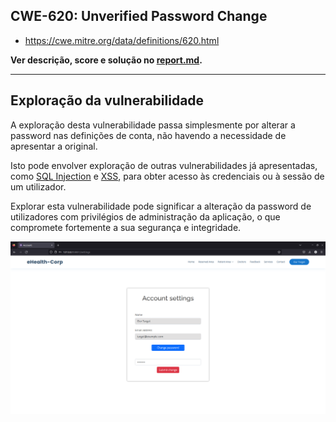 ## CWE-620: Unverified Password Change
- https://cwe.mitre.org/data/definitions/620.html

**Ver descrição, score e solução no [report.md](../report.md#cwe-620-unverified-password-change).**

---
## Exploração da vulnerabilidade

A exploração desta vulnerabilidade passa simplesmente por alterar a password nas definições de conta, não havendo a necessidade de apresentar a original.

Isto pode envolver exploração de outras vulnerabilidades já apresentadas, como [SQL Injection](CWE-89.md) e [XSS](CWE-79.md), para obter acesso às credenciais ou à sessão de um utilizador.

Explorar esta vulnerabilidade pode significar a alteração da password de utilizadores com privilégios de administração da aplicação, o que compromete fortemente a sua segurança e integridade.

![CWE-620](images/CWE-620_image1.png)
